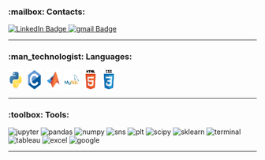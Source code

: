 <h3>:mailbox: Contacts:</h3>

<div id="badges">
    <a href = "www.linkedin.com/in/hinzle/">
         <img src="https://img.shields.io/badge/LinkedIn-blue?logo=linkedin&logoColor=white" alt="LinkedIn Badge"/>
    </a>
    <a href = "mailto:foresthensley@gmail.com">
        <img src="https://img.shields.io/badge/Gmail-D14836?logo=gmail&logoColor=white" alt="gmail Badge"/>
    </a>
</div>

---

<h3>:man_technologist: Languages:</h3>
<div>
    <img src="https://github.com/devicons/devicon/blob/master/icons/python/python-original.svg" title="Python" alt="Python" width="30" height="40"/>&nbsp;
    <img src="https://github.com/devicons/devicon/blob/master/icons/c/c-original.svg" title="C" alt="C" width="30" height="40"/>&nbsp;
    <img src="https://github.com/devicons/devicon/blob/master/icons/matlab/matlab-original.svg" title="MATLAB" alt="MATLAB" width="30" height="40"/>&nbsp;
    <img src="https://github.com/devicons/devicon/blob/master/icons/mysql/mysql-original-wordmark.svg" title="MySQL"  alt="MySQL" width="30" height="40"/>&nbsp;
    <img src="https://github.com/devicons/devicon/blob/master/icons/html5/html5-original-wordmark.svg" title="HTML5"  alt="HTML5" width="30" height="40"/>&nbsp;
    <img src="https://github.com/devicons/devicon/blob/master/icons/css3/css3-original-wordmark.svg" title="CSS3"  alt="CSS3" width="30" height="40"/>&nbsp;

</div>

---

<h3>:toolbox: Tools:</h3>

![jupyter](https://img.shields.io/badge/-Jupyter_Lab-818589?style=for-the-badge&logo=jupyter&logoColor=orange) 
![pandas](https://img.shields.io/badge/-Pandas-321637?style=for-the-badge&logo=pandas&logoColor=white) 
![numpy](https://img.shields.io/badge/-NumPy-5092e4?style=for-the-badge&logo=numpy&logoColor=D4EFEB) 
![sns](https://img.shields.io/badge/-Seaborn-7a85bd?style=for-the-badge&logo=seaborn&logoColor=D4EFEB) 
![plt](https://img.shields.io/badge/-Matplotlib-095090?style=for-the-badge&logo=matplotlib&logoColor=D4EFEB)
![scipy](https://img.shields.io/badge/-SciPy-094e8b?style=for-the-badge&logo=scipy&logoColor=white) 
![sklearn](https://img.shields.io/badge/-SciKit--Learn-dc900e?style=for-the-badge&logo=scikit-learn&logoColor=white) 
![terminal](https://img.shields.io/badge/-Terminal-black?style=for-the-badge&logo=apple&logoColor=white) 
![tableau](https://img.shields.io/badge/-Tableau-blue?style=for-the-badge&logo=tableau&logoColor=white) 
![excel](https://img.shields.io/badge/-Excel-green?style=for-the-badge&logo=microsoft-excel&logoColor=white) 
![google](https://img.shields.io/badge/-Google_Sheets-darkgreen?style=for-the-badge&logo=googlesheets&logoColor=white)  

---